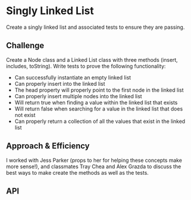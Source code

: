 # Singly Linked List

Create a singly linked list and associated tests to ensure they are passing.

## Challenge

Create a Node class and a Linked List class with three methods (insert, includes, toString). Write tests to prove the following functionality:

- Can successfully instantiate an empty linked list
- Can properly insert into the linked list
- The head property will properly point to the first node in the linked list
- Can properly insert multiple nodes into the linked list
- Will return true when finding a value within the linked list that exists
- Will return false when searching for a value in the linked list that does not exist
- Can properly return a collection of all the values that exist in the linked list

## Approach & Efficiency

I worked with Jess Parker (props to her for helping these concepts make more sense!), and classmates Tray Chea and Alex Grazda to discuss the best ways to make create the methods as well as the tests.

## API

<!-- Description of each method publicly available to your Linked List -->
